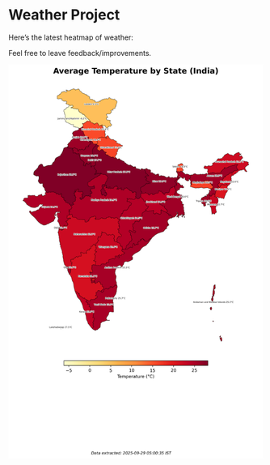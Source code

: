 # Weather Project

Here’s the latest heatmap of weather:

Feel free to leave feedback/improvements.

![India Heatmap](docs/assets/india_heatmap.png?v=D9C51D)
